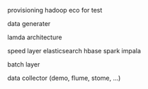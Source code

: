 provisioning hadoop eco for test

data generater

lamda architecture

speed layer
elasticsearch
hbase
  spark
impala


batch layer


data collector (demo, flume, stome, ...)

